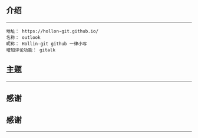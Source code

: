 ## 介绍

---

```shell 
地址： https://hollon-git.github.io/
名称： outlook
昵称： Hollin-git github 一律小写
增加评论功能： gitalk

```
## 主题

---


## 感谢



## 感谢

---

